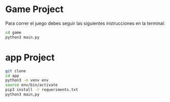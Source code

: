 # Game Project

Para correr el juego debes seguir las siguientes instrucciones en la terminal:
```sh
cd game
python3 main.py
```

# app Project

```sh
git clone
cd app
python3 -m venv env
source env/bin/activate
pip3 install -r requeriments.txt
python3 main,py
```